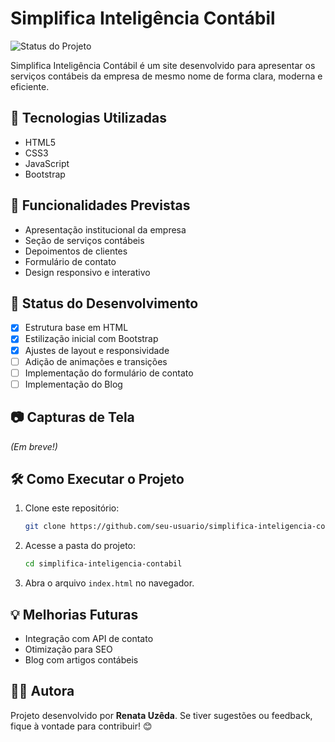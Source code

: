 # Simplifica Inteligência Contábil

![Status do Projeto](https://img.shields.io/badge/Status-Em%20Desenvolvimento-yellow)

Simplifica Inteligência Contábil é um site desenvolvido para apresentar os serviços contábeis da empresa de mesmo nome de forma clara, moderna e eficiente.

## 🚀 Tecnologias Utilizadas

- HTML5
- CSS3
- JavaScript
- Bootstrap

## 📌 Funcionalidades Previstas

- Apresentação institucional da empresa
- Seção de serviços contábeis
- Depoimentos de clientes
- Formulário de contato
- Design responsivo e interativo

## 🎨 Status do Desenvolvimento

- [x] Estrutura base em HTML
- [x] Estilização inicial com Bootstrap
- [x] Ajustes de layout e responsividade
- [ ] Adição de animações e transições
- [ ] Implementação do formulário de contato
- [ ] Implementação do Blog

## 📷 Capturas de Tela

_(Em breve!)_

## 🛠 Como Executar o Projeto

1. Clone este repositório:
   ```sh
   git clone https://github.com/seu-usuario/simplifica-inteligencia-contabil.git
   ```
2. Acesse a pasta do projeto:
   ```sh
   cd simplifica-inteligencia-contabil
   ```
3. Abra o arquivo `index.html` no navegador.

## 💡 Melhorias Futuras

- Integração com API de contato
- Otimização para SEO
- Blog com artigos contábeis

## 👩‍💻 Autora

Projeto desenvolvido por **Renata Uzêda**. Se tiver sugestões ou feedback, fique à vontade para contribuir! 😊

